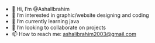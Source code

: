 - 👋 Hi, I’m @AshalIbrahim
- 👀 I’m interested in graphic/website designing and coding
- 🌱 I’m currently learning java
- 💞️ I’m looking to collaborate on projects
- 📫 How to reach me: ashalibrahim2003@gmail.com

<!---
AshalIbrahim/AshalIbrahim is a ✨ special ✨ repository because its `README.md` (this file) appears on your GitHub profile.
You can click the Preview link to take a look at your changes.
--->
